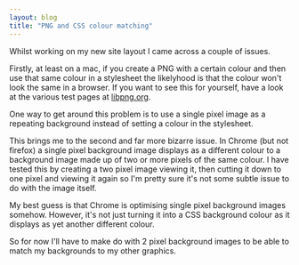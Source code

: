 ```yaml
---
layout: blog
title: "PNG and CSS colour matching"
---
```


Whilst working on my new site layout I came across a couple of issues.

Firstly, at least on a mac, if you create a PNG with a certain colour and then use that same colour in a stylesheet the likelyhood is that the colour won't look the same in a browser. If you want to see this for yourself, have a look at the various test pages at [libpng.org](http://www.libpng.org/pub/png/colorcube/).

One way to get around this problem is to use a single pixel image as a repeating background instead of setting a colour in the stylesheet.

This brings me to the second and far more bizarre issue. In Chrome (but not firefox) a single pixel background image displays as a different colour to a background image made up of two or more pixels of the same colour. I have tested this by creating a two pixel image viewing it, then cutting it down to one pixel and viewing it again so I'm pretty sure it's not some subtle issue to do with the image itself.

My best guess is that Chrome is optimising single pixel background images somehow. However, it's not just turning it into a CSS background colour as it displays as yet another different colour.

So for now I'll have to make do with 2 pixel background images to be able to match my backgrounds to my other graphics.

